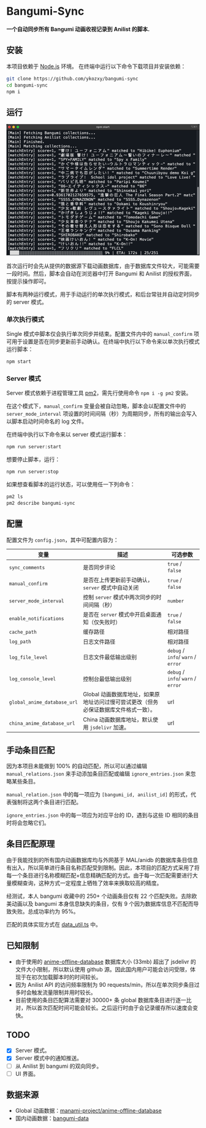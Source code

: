 # Bangumi-Sync

**一个自动同步所有 Bangumi 动画收视记录到 Anilist 的脚本.**

## 安装

本项目依赖于 [Node.js](https://nodejs.org) 环境。 在终端中运行以下命令下载项目并安装依赖：

```bash
git clone https://github.com/ykozxy/bangumi-sync
cd bangumi-sync
npm i
```

## 运行

<img src="./asset/image-20220522130730661.png" alt="image-20220522130730661" style="zoom: 67%;" />

首次运行时会先从提供的数据源下载动画数据库，由于数据库文件较大，可能需要一段时间。然后，脚本会自动在浏览器中打开 Bangumi 和 Anilist 的授权界面，按提示操作即可。

脚本有两种运行模式，用于手动运行的单次执行模式，和后台常驻并自动定时同步的 server 模式。

### 单次执行模式

Single 模式中脚本仅会执行单次同步并结束。配置文件内中的 `manual_confirm` 项可用于设置是否在同步更新前手动确认。在终端中执行以下命令来以单次执行模式运行脚本：

```bash
npm start
```

### Server 模式

Server 模式依赖于进程管理工具 [pm2](https://pm2.keymetrics.io/)，需先行使用命令 `npm i -g pm2` 安装。

在这个模式下，`manual_confirm` 变量会被自动忽略，脚本会以配置文件中的 `server_mode_interval` 项设置的时间间隔（秒）为周期同步，所有的输出会写入以脚本启动时间命名的 log 文件。

在终端中执行以下命令来以 server 模式运行脚本：

```bash
npm run server:start
```

想要停止脚本，运行：

```bash
npm run server:stop
```

如果想查看脚本的运行状态，可以使用任一下列命令：

```bash
pm2 ls
pm2 describe bangumi-sync
```

## 配置

配置文件为 `config.json`，其中可配置内容为：

| 变量                          | 描述                                             | 可选参数                               |
|-----------------------------|------------------------------------------------|------------------------------------|
| `sync_comments`             | 是否同步评论                                         | `true` / `false`                   |
| `manual_confirm`            | 是否在上传更新前手动确认，`server` 模式中自动关闭                  | `true` / `false`                   |
| `server_mode_interval`      | 控制 `server` 模式中两次同步的时间间隔（秒）                    | `number`                           |
| `enable_notifications`      | 是否在 `server` 模式中开启桌面通知（仅失败时）                   | `true` / `false`                   |
| `cache_path`                | 缓存路径                                           | 相对路径                               |
| `log_path`                  | 日志文件路径                                         | 相对路径                               |
| `log_file_level`            | 日志文件最低输出级别                                     | `debug` / `info`/ `warn` / `error` |
| `log_console_level`         | 控制台最低输出级别                                      | `debug` / `info`/ `warn` / `error` |
| `global_anime_database_url` | Global 动画数据库地址，如果原地址访问过慢可尝试更改（但务必保证数据库文件格式一致）。 | url                                |
| `china_anime_database_url`  | China 动画数据库地址，默认使用 `jsdelivr` 加速。              | url                                |

## 手动条目匹配

因为本项目未能做到 100% 的自动匹配，所以可以通过编辑 `manual_relations.json` 来手动添加条目匹配或编辑 `ignore_entries.json` 来忽略某些条目。

`manual_relation.json` 中的每一项应为 `[bangumi_id, anilist_id]` 的形式，代表强制将这两个条目进行匹配。

`ignore_entries.json` 中的每一项应为对应平台的 ID，遇到与这些 ID 相同的条目时将会忽略它们。

## 条目匹配原理

由于我能找到的所有国内动画数据库均与外网基于 MAL/anidb
的数据库条目信息有出入，所以简单进行条目名称匹配受到限制。因此，本项目的匹配方式采用了将每一个条目进行名称模糊匹配+信息精确匹配的方式。由于每一次匹配需要进行大量模糊查询，这种方式一定程度上牺牲了效率来换取较高的精度。

经测试，本人 bangumi 收藏中的 250+ 个动画条目仅有 22 个匹配失败。去除欧美动画以及 bangumi 本身信息缺失的条目，仅有 9 个因为数据库信息不匹配而导致失败。总成功率约为 95%。

匹配的具体实现方式在 [data_util.ts](src/utils/data_util.ts) 中。

## 已知限制

- 由于使用的 [anime-offline-database](https://github.com/manami-project/anime-offline-database) 数据库大小 (33mb) 超出了 jsdelivr
  的文件大小限制，所以默认使用 github 源。因此国内用户可能会访问受限，体现于在初次加载脚本时的时间较长。
- 因为 Anilist API 的访问频率限制为 90 requests/min，所以在单次同步条目过多时会触发流量限制并用时较长。
- 目前使用的条目匹配算法需要对 30000+ 条 global 数据库条目进行逐一比对，所以首次匹配时间可能会较长。之后运行时由于会记录缓存所以速度会变快。

## TODO

- [x] Server 模式。
- [x] Server 模式中的通知推送。
- [ ] 从 Anilist 到 bangumi 的双向同步。
- [ ] UI 界面。

## 数据来源

- Global 动画数据：[manami-project/anime-offline-database](https://github.com/manami-project/anime-offline-database)
- 国内动画数据：[bangumi-data](https://github.com/bangumi-data/bangumi-data)
